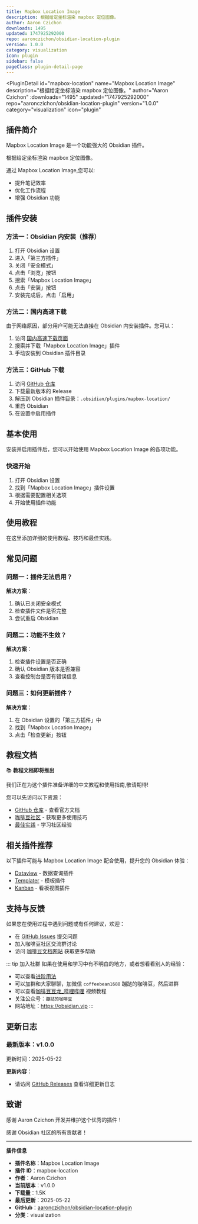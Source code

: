 ```yaml
---
title: Mapbox Location Image
description: 根据给定坐标渲染 mapbox 定位图像。
author: Aaron Czichon
downloads: 1495
updated: 1747925292000
repo: aaronczichon/obsidian-location-plugin
version: 1.0.0
category: visualization
icon: plugin
sidebar: false
pageClass: plugin-detail-page
---
```


<PluginDetail
  id="mapbox-location"
  name="Mapbox Location Image"
  description="根据给定坐标渲染 mapbox 定位图像。"
  author="Aaron Czichon"
  :downloads="1495"
  :updated="1747925292000"
  repo="aaronczichon/obsidian-location-plugin"
  version="1.0.0"
  category="visualization"
  icon="plugin"
>

<!-- AUTO_GENERATED_START -->
## 插件简介

Mapbox Location Image 是一个功能强大的 Obsidian 插件。

根据给定坐标渲染 mapbox 定位图像。

通过 Mapbox Location Image,您可以:

- 提升笔记效率
- 优化工作流程
- 增强 Obsidian 功能

<!-- AUTO_GENERATED_END -->

<!-- AUTO_GENERATED_START -->
## 插件安装

### 方法一：Obsidian 内安装（推荐）

1. 打开 Obsidian 设置
2. 进入「第三方插件」
3. 关闭「安全模式」
4. 点击「浏览」按钮
5. 搜索「Mapbox Location Image」
6. 点击「安装」按钮
7. 安装完成后，点击「启用」

### 方法二：国内高速下载

由于网络原因，部分用户可能无法直接在 Obsidian 内安装插件。您可以：

1. 访问 [国内高速下载页面](/zh/documentation/obsidian-plugins-download.html)
2. 搜索并下载「Mapbox Location Image」插件
3. 手动安装到 Obsidian 插件目录

### 方法三：GitHub 下载

1. 访问 [GitHub 仓库](https://github.com/aaronczichon/obsidian-location-plugin)
2. 下载最新版本的 Release
3. 解压到 Obsidian 插件目录：`.obsidian/plugins/mapbox-location/`
4. 重启 Obsidian
5. 在设置中启用插件

## 基本使用

安装并启用插件后，您可以开始使用 Mapbox Location Image 的各项功能。

### 快速开始

1. 打开 Obsidian 设置
2. 找到「Mapbox Location Image」插件设置
3. 根据需要配置相关选项
4. 开始使用插件功能

<!-- AUTO_GENERATED_END -->

<!-- CUSTOM_CONTENT_START:tutorial -->
## 使用教程

在这里添加详细的使用教程、技巧和最佳实践。

<!-- CUSTOM_CONTENT_END:tutorial -->

<!-- SHARED_CONTENT_START -->
## 常见问题

### 问题一：插件无法启用？

**解决方案**：
1. 确认已关闭安全模式
2. 检查插件文件是否完整
3. 尝试重启 Obsidian

### 问题二：功能不生效？

**解决方案**：
1. 检查插件设置是否正确
2. 确认 Obsidian 版本是否兼容
3. 查看控制台是否有错误信息

### 问题三：如何更新插件？

**解决方案**：
1. 在 Obsidian 设置的「第三方插件」中
2. 找到「Mapbox Location Image」
3. 点击「检查更新」按钮

## 教程文档

📚 **教程文档即将推出**

我们正在为这个插件准备详细的中文教程和使用指南,敬请期待!

您可以先访问以下资源：
- [GitHub 仓库](https://github.com/aaronczichon/obsidian-location-plugin) - 查看官方文档
- [咖啡豆社区](/zh/bases/) - 获取更多使用技巧
- [最佳实践](/zh/best-practices/) - 学习社区经验

## 相关插件推荐

以下插件可能与 Mapbox Location Image 配合使用，提升您的 Obsidian 体验：

- [Dataview](/zh/plugins/dataview.html) - 数据查询插件
- [Templater](/zh/plugins/templater-obsidian.html) - 模板插件
- [Kanban](/zh/plugins/obsidian-kanban.html) - 看板视图插件

## 支持与反馈

如果您在使用过程中遇到问题或有任何建议，欢迎：

- 在 [GitHub Issues](https://github.com/aaronczichon/obsidian-location-plugin/issues) 提交问题
- 加入咖啡豆社区交流群讨论
- 访问 [咖啡豆文档网站](https://obsidian.vip) 获取更多帮助

::: tip 加入社群
如果在使用和学习中有不明白的地方，或者想看看别人的经验：
- 可以查看[进阶用法](/zh/advanced)
- 可以加群和大家聊聊，加微信 `coffeebean1688` 蹦跶的咖啡豆，然后进群
- 可以查看[咖啡豆豆龙_哔哩哔哩](https://space.bilibili.com/618777356) 视频教程
- 关注公众号：`蹦跶的咖啡豆`
- 网站地址：https://obsidian.vip
:::
<!-- SHARED_CONTENT_END -->

<!-- AUTO_GENERATED_START -->
## 更新日志

### 最新版本：v1.0.0

更新时间：2025-05-22

**更新内容**：
- 请访问 [GitHub Releases](https://github.com/aaronczichon/obsidian-location-plugin/releases) 查看详细更新日志

## 致谢

感谢 Aaron Czichon 开发并维护这个优秀的插件！

感谢 Obsidian 社区的所有贡献者！

---

**插件信息**
- **插件名称**：Mapbox Location Image
- **插件 ID**：mapbox-location
- **作者**：Aaron Czichon
- **当前版本**：v1.0.0
- **下载量**：1.5K
- **最后更新**：2025-05-22
- **GitHub**：[aaronczichon/obsidian-location-plugin](https://github.com/aaronczichon/obsidian-location-plugin)
- **分类**：visualization
<!-- AUTO_GENERATED_END -->

</PluginDetail>


